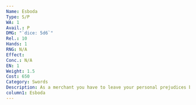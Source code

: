 ```yaml
---
Name: Esboda
Type: S/P
WA: 1
Avail.: P
DMG: "`dice: 5d6`"
Rel.: 10
Hands: 1
RNG: N/A
Effect: 
Conc.: N/A
EN: 1
Weight: 1.5
Cost: 650
Category: Swords
Description: As a merchant you have to leave your personal prejudices behind for good product. The Mettinese esboda is one of the lightest, sharpest cavalry blades I’ve ever seen. It’s sort of like a much better gleddyf. Count on the black ones to rely on their “vassals” to make better weap- ons, eh?
column1: Esboda
---
```

